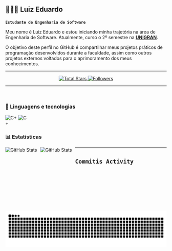 ## 👨🏼‍💻 Luiz Eduardo
**`Estudante de Engenharia de Software`**

Meu nome é Luiz Eduardo e estou iniciando minha trajetória na área de Engenharia de Software. Atualmente, curso o 2º semestre na **[UNIGRAN](https://www.unigran.br/cursos/Presencial-Graduação/engenharia-de-software-bacharel-presencial)**.

O objetivo deste perfil no GitHub é compartilhar meus projetos práticos de programação desenvolvidos durante a faculdade, assim como outros projetos externos voltados para o aprimoramento dos meus conhecimentos.

---
<p align="center">
    <a href="https://github.com/LuizEduardoMarchi?tab=repositories&sort=stargazers">
        <img 
            alt="Total Stars" 
            title="Total of Stars GitHub" 
            src="https://custom-icon-badges.demolab.com/github/stars/LuizEduardoMarchi?color=FAB96B&style=for-the-badge&labelColor=FAB96B&logo=star&label=estrelas"
        />
    </a>
    <a href="https://github.com/LuizEduardoMarchi?tab=followers">
        <img 
            alt="Followers" 
            title="Follow me on GitHub" 
            src="https://custom-icon-badges.demolab.com/github/followers/LuizEduardoMarchi?color=FAB96B&labelColor=FAB96B&style=for-the-badge&logo=github&label=Seguidores&logoColor=white"
        />
    </a>
</p>

---
<br/>

### 📔 Linguagens e tecnologias

<img 
    align="left"
    alt="C++"
    title="C++"
    width="40px"
    src="https://cdn.jsdelivr.net/gh/devicons/devicon@latest/icons/cplusplus/cplusplus-original.svg" 
/>
<img 
    align="left"
    alt="C"
    title="C"
    width="40px"
    src="https://img.icons8.com/color/600/c-programming.png" 
/>
<br/>
<br/>
### 📊 Estatisticas
<p>
    <img 
        align="left"
        alt="GitHub Stats"
        height="200"
        style="padding-right: 10px;"
        src="https://github-readme-stats.vercel.app/api?username=LuizEduardoMarchi&show_icons=true&theme=tokyonight&locale=pt-br" 
    />  
    <img 
        align="left"
        alt="GitHub Stats"
        height="200"
        style="padding-right: 10px;"
        src="https://github-readme-stats.vercel.app/api/top-langs/?username=LuizEduardoMarchi&theme=tokyonight&layout=compact&custom_title=Tecnologias&langs_count=6" 
    />
</p>

---
## **`Commitis Activity`**
<div>
  <img src="https://raw.githubusercontent.com/LuizEduardoMarchi/LuizEduardoMarchi/output/snake.svg" width = 1500 alt="Snake animation" />
</div>
